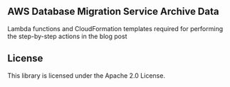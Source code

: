 ## AWS Database Migration Service Archive Data

Lambda functions and CloudFormation templates required for performing the step-by-step actions in the blog post

## License

This library is licensed under the Apache 2.0 License. 
